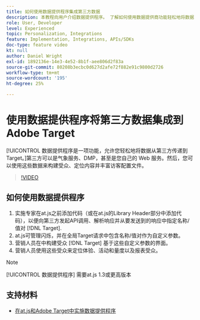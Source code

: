 ```yaml
---
title: 如何使用数据提供程序集成第三方数据
description: 本教程向用户介绍数据提供程序。 了解如何使用数据提供商功能轻松地将数据从第三方传递到Adobe Target。
role: User, Developer
level: Experienced
topic: Personalization, Integrations
feature: Implementation, Integrations, APIs/SDKs
doc-type: feature video
kt: null
author: Daniel Wright
exl-id: 1892136e-14e3-4e52-8b1f-aee806d2f83a
source-git-commit: 80208b3ecbc0d627d2afe72f882e91c9800d2726
workflow-type: tm+mt
source-wordcount: '195'
ht-degree: 25%

---
```


# 使用数据提供程序将第三方数据集成到Adobe Target

[!UICONTROL 数据提供程序是一项功能，允许您轻松地将数据从第三方传递到 Target。]第三方可以是气象服务、DMP，甚至是您自己的 Web 服务。然后，您可以使用这些数据来构建受众、定位内容并丰富访客配置文件。

>[!VIDEO](https://video.tv.adobe.com/v/22349/?quality=12)

## 如何使用数据提供程序

1. 实施专家在at.js之前添加代码（或在at.js的Library Header部分中添加代码），以便向第三方发起API调用、解析响应并从要发送到的响应中指定名称/值对 [!DNL Target].
1. at.js可管理闪烁，并在全局Target请求中包含名称/值对作为自定义参数。
1. 营销人员在中构建受众 [!DNL Target] 基于这些自定义参数的界面。
1. 营销人员使用这些受众来定位体验、活动和量度以及报表受众。

>[!NOTE]
>
>[!UICONTROL 数据提供程序] 需要at.js 1.3或更高版本

## 支持材料

* [在at.js和Adobe Target中实施数据提供程序](implement-data-providers-to-integrate-third-party-data.md)
